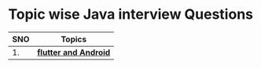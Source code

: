 # Topic wise Java interview Questions

| SNO | Topics                                                                     |
| --- | -------------------------------------------------------------------------- |
| 1.  | **[flutter and Android](flutterAndAndroidTopicwise/flutterAndAndroid.md)** |
